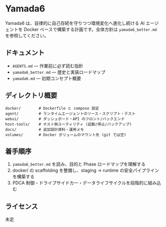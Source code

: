 # Yamada6

Yamada6 は、自律的に自己存続を守りつつ環境変化へ進化し続ける AI エージェントを Docker ベースで構築する計画です。全体方針は `yamada6_better.md` を参照してください。

## ドキュメント
- `AGENTS.md` — 作業前に必ず読む指針
- `yamada6_better.md` — 歴史と実装ロードマップ
- `yamada6.md` — 初期コンセプト概要

## ディレクトリ概要
```
docker/        # Dockerfile と compose 設定
agent/         # ランタイムエージェントのソース・スクリプト・テスト
webui/         # ダッシュボード・API のフロント/バックエンド
host-tools/    # ホスト側ユーティリティ (起動/停止/バックアップ)
docs/          # 追加設計資料・運用メモ
volumes/       # Docker ボリュームのマウント先 (git では空)
```

## 着手順序
1. `yamada6_better.md` を読み、目的と Phase ロードマップを理解する
2. docker/ の scaffolding を整備し、staging → runtime の安全パイプラインを構築する
3. PDCA 制御・ドライブサイドカー・データライフサイクルを段階的に組み込む

## ライセンス
未定
